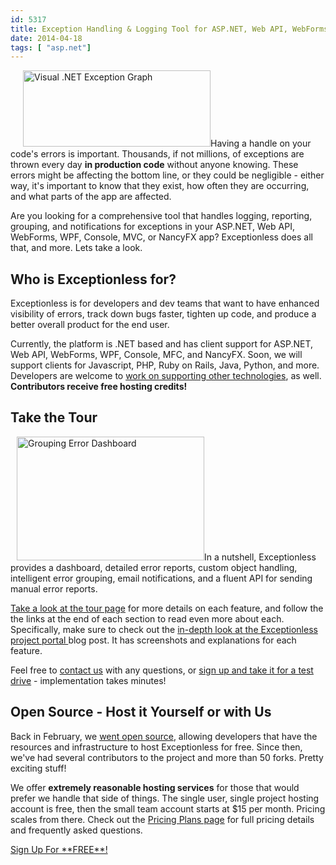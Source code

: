 ```yaml
---
id: 5317
title: Exception Handling & Logging Tool for ASP.NET, Web API, WebForms, WPF, Console, MVC, and more
date: 2014-04-18
tags: [ "asp.net"]
---
```

<img loading="lazy" class="alignright size-medium wp-image-1268" style="margin-left: 20px;" alt="Visual .NET Exception Graph" src="/assets/img/news/graph-300x122.jpg" width="300" height="122" data-id="1268" srcset="/assets/img/graph-300x122.jpg 300w, /assets/graph.jpg 700w" sizes="(max-width: 300px) 100vw, 300px" />Having a handle on your code's errors is important. Thousands, if not millions, of exceptions are thrown every day **in production code** without anyone knowing. These errors might be affecting the bottom line, or they could be negligible - either way, it's important to know that they exist, how often they are occurring, and what parts of the app are affected.

Are you looking for a comprehensive tool that handles logging, reporting, grouping, and notifications for exceptions in your ASP.NET, Web API, WebForms, WPF, Console, MVC, or NancyFX app? Exceptionless does all that, and more. Lets take a look.<!--more-->

## Who is Exceptionless for?

Exceptionless is for developers and dev teams that want to have enhanced visibility of errors, track down bugs faster, tighten up code, and produce a better overall product for the end user.

Currently, the platform is .NET based and has client support for ASP.NET, Web API, WebForms, WPF, Console, MFC, and NancyFX. Soon, we will support clients for Javascript, PHP, Ruby on Rails, Java, Python, and more. Developers are welcome to <a title="Exceptionless on GitHub" href="https://github.com/exceptionless/Exceptionless" target="_blank">work on supporting other technologies</a>, as well. **Contributors receive free hosting credits!**

## Take the Tour

[<img loading="lazy" class="alignright size-medium wp-image-4823" style="margin-left:10px;" alt="Grouping Error Dashboard" src="/assets/img/news/dashboard-home-300x198.png" width="300" height="198" data-id="4823" srcset="/assets/img/dashboard-home-300x198.png 300w, /assets/dashboard-home-1024x676.png 1024w, /assets/dashboard-home.png 1198w" sizes="(max-width: 300px) 100vw, 300px" />](/assets/dashboard-home.png)In a nutshell, Exceptionless provides a dashboard, detailed error reports, custom object handling, intelligent error grouping, email notifications, and a fluent API for sending manual error reports.

<a title="Exceptionless Tour" href="/tour/" target="_blank">Take a look at the tour page</a> for more details on each feature, and follow the the links at the end of each section to read even more about each. Specifically, make sure to check out the <a title="An in-depth look at the Exceptionless Project Portal" href="/project-portal-tour/" target="_blank">in-depth look at the Exceptionless project portal </a>blog post. It has screenshots and explanations for each feature.

Feel free to <a title="Contact Exceptionless" href="/contact/" target="_blank">contact us</a> with any questions, or <a title="Sign Up for Exceptionless" href="https://be.exceptionless.io/signup" target="_blank">sign up and take it for a test drive</a> - implementation takes minutes!

## Open Source - Host it Yourself or with Us

Back in February, we <a title="Open Source Error Reporting Tool" href="/fork-us-exceptionless-goes-open-source/" target="_blank">went open source</a>, allowing developers that have the resources and infrastructure to host Exceptionless for free. Since then, we've had several contributors to the project and more than 50 forks. Pretty exciting stuff!

We offer **extremely reasonable hosting services** for those that would prefer we handle that side of things. The single user, single project hosting account is free, then the small team account starts at $15 per month. Pricing scales from there. Check out the <a title="Exceptionless pricing" href="/pricing/" target="_blank">Pricing Plans page</a> for full pricing details and frequently asked questions.

<div class="signup center">
  <a class="btn btn-large btn-primary" href="https://be.exceptionless.io/signup">Sign Up For **FREE**!</a>
</div>


